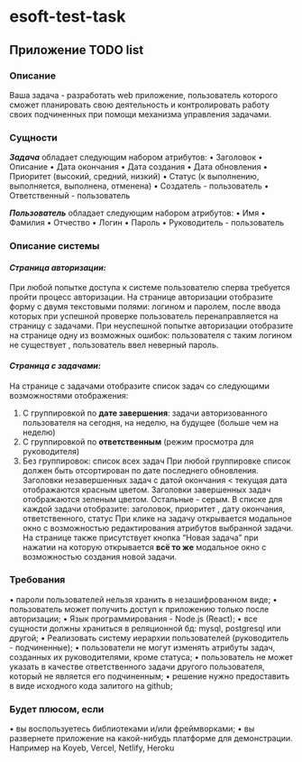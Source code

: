 # esoft-test-task

## Приложение TODO list
### Описание
Ваша задача - разработать web приложение, пользователь которого сможет
планировать свою деятельность и контролировать работу своих подчиненных при
помощи механизма управления задачами.

### Сущности
***Задача*** обладает следующим набором атрибутов:
• Заголовок
• Описание
• Дата окончания
• Дата создания
• Дата обновления
• Приоритет (высокий, средний, низкий)
• Статус (к выполнению, выполняется, выполнена, отменена)
• Создатель - пользователь
• Ответственный - пользователь

***Пользователь*** обладает следующим набором атрибутов:
• Имя
• Фамилия
• Отчество
• Логин
• Пароль
• Руководитель - пользователь

### Описание системы
#### ***Страница авторизации:***
При любой попытке доступа к системе пользователю сперва требуется пройти процесс
авторизации.
На странице авторизации отобразите форму с двумя текстовыми полями: логином и
паролем, после ввода которых при успешной проверке пользователь
перенаправляется на страницу с задачами.
При неуспешной попытке авторизации отобразите на странице одну из возможных
ошибок: пользователя с таким логином не существует , пользователь ввел неверный
пароль.

#### ***Страница с задачами:***
На странице с задачами отобразите список задач со следующими возможностями
отображения:
1) С группировкой по **дате завершения**: задачи авторизованного пользователя на
сегодня, на неделю, на будущее (больше чем на неделю)
2) С группировкой по **ответственным** (режим просмотра для руководителя)
3) Без группировок: список всех задач
При любой группировке список должен быть отсортирован по дате последнего
обновления.
Заголовки незавершенных задач с датой окончания < текущая дата отображаются
красным цветом. Заголовки завершенных задач отображаются зеленым цветом.
Остальные - серым.
В списке для каждой задачи отобразите: заголовок, приоритет , дату окончания,
ответственного, статус
При клике на задачу открывается модальное окно с возможностью редактирования
атрибутов выбранной задачи.
На странице также присутствует кнопка “Новая задача” при нажатии на которую
открывается **всё то же** модальное окно с возможностью создания новой задачи.

### Требования
• пароли пользователей нельзя хранить в незашифрованном виде;
• пользователь может получить доступ к приложению только после авторизации;
• Язык программирования - Node.js (React);
• все сущности должны храниться в реляционной бд: mysql, postgresql или другой;
• Реализовать систему иерархии пользователей (руководитель - подчиненные);
• пользователи не могут изменять атрибуты задач, созданных их руководителями,
кроме статуса;
• пользователь не может указать в качестве ответственного задачи другого
пользователя, который не является его подчиненным;
• решение нужно предоставить в виде исходного кода залитого на github;

### Будет плюсом, если
• вы воспользуетесь библиотеками и/или фреймворками;
• вы развернете приложение на какой-нибудь платформе для демонстрации.
Например на Koyeb, Vercel, Netlify, Heroku
